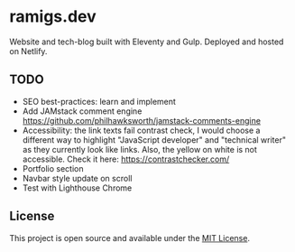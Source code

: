 # ramigs.dev

Website and tech-blog built with Eleventy and Gulp. Deployed and hosted on Netlify.

## TODO

- SEO best-practices: learn and implement
- Add JAMstack comment engine
https://github.com/philhawksworth/jamstack-comments-engine
- Accessibility: the link texts fail contrast check, I would choose a different way to highlight "JavaScript developer" and "technical writer" as they currently look like links. Also, the yellow on white is not accessible. Check it here: https://contrastchecker.com/
- Portfolio section
- Navbar style update on scroll
- Test with Lighthouse Chrome


## License

This project is open source and available under the [MIT License](LICENSE).